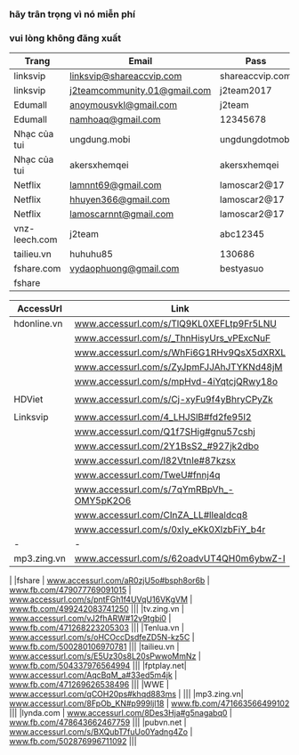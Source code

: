 ### hãy trân trọng vì nó miễn phí
### vui lòng không đăng xuất

Trang         | Email                       | Pass            | nguồn |
--------------|-----------------------------|-----------------|-------|
linksvip      | linksvip@shareaccvip.com    | shareaccvip.com | www.fb.com/499240453741413
linksvip      | j2teamcommunity.01@gmail.com| j2team2017      | www.fb.com/502415123423946
Edumall       | anoymousvkl@gmail.com       | j2team          | www.fb.com/429143117417814
Edumall       | namhoaq@gmail.com           | 12345678        |
Nhạc của tui  | ungdung.mobi                | ungdungdotmobi  |
Nhạc của tui  | akersxhemqei                | akersxhemqei    | www.fb.com/504522519879873
Netflix       | lamnnt69@gmail.com          | lamoscar2@17    | www.fb.com/494840817514710
Netflix       | hhuyen366@gmail.com         | lamoscar2@17    | www.fb.com/494840817514710
Netflix       | lamoscarnnt@gmail.com       | lamoscar2@17    | www.fb.com/494840817514710
vnz-leech.com | j2team						| abc12345        |
tailieu.vn    | huhuhu85                    | 130686          | www.fb.com/454106888254770
fshare.com	  |	vydaophuong@gmail.com       |	bestyasuo		    | www.fb.com/477284892603636
fshare        |                             |                 | [link](www.docs.google.com/document/d/15M00KhjFQfQvIpG5UFtOSm5RxOK28ce9LosOpHiH0Yw/edit)

|AccessUrl| Link | Nguồn |
|---------|------|-------|
|hdonline.vn| www.accessurl.com/s/TlQ9KL0XEFLtp9Fr5LNU 	| www.fb.com/490081231324002
|			| www.accessurl.com/s/_ThnHisyUrs_vPExcNuF 	| www.fb.com/492743724391086
|			| www.accessurl.com/s/WhFi6G1RHv9QsX5dXRXL 	| www.fb.com/500695036929288
|			| www.accessurl.com/s/ZyJpmFJJAhJTYKNd48jM 	| www.fb.com/487211691610956
|			| www.accessurl.com/s/mpHvd-4iYqtcjQRwy18o 	| www.fb.com/509305606068231
|||
|HDViet		| www.accessurl.com/s/Cj-xyFu9f4yBhryCPyZk	| www.fb.com/506208076377984
|||
|Linksvip	| www.accessurl.com/4_LHJSlB#fd2fe95l2 		| 
|			| www.accessurl.com/Q1f7SHig#gnu57cshj 		| 
|			| www.accessurl.com/2Y1BsS2_#927jk2dbo 		| 
|			| www.accessurl.com/I82VtnIe#87kzsx 		| 
|			| www.accessurl.com/TweU#fnnj4q 			| 
|			| www.accessurl.com/s/7qYmRBpVh_-OMY5pK2O6 	| www.fb.com/502011766797615
|			| www.accessurl.com/CInZA_LL#llealdcq8 		| www.fb.com/461036374228488
|			| www.accessurl.com/s/0xIy_eKk0XlzbFiY_b4r 	| www.fb.com/509172796081512
|-|-|
|mp3.zing.vn| www.accessurl.com/s/62oadvUT4QH0m6ybwZ-I 	| www.fb.com/493301944335264
|
|fshare	 	| www.accessurl.com/aR0zjU5o#bsph8or6b 		| www.fb.com/479077769091015
		 	| www.accessurl.com/s/pntFGh1f4UVqU16VKgVM 	| www.fb.com/499242083741250
|||
|tv.zing.vn	| www.accessurl.com/vJ2fhARW#12v9tgbi0 		| www.fb.com/471268223205303
|||
|Tenlua.vn 	| www.accessurl.com/s/oHCOccDsdfeZD5N-kz5C 	| www.fb.com/500280106970781
|||
|tailieu.vn	| www.accessurl.com/s/E5Uz30s8L20sPwwoMmNz 	| www.fb.com/504337976564994
|||
|fptplay.net| www.accessurl.com/AqcBqM_a#33ed5m4jk 		| www.fb.com/471269626538496
|||
|WWE 		| www.accessurl.com/qCOH20ps#khqd883ms 		| 
|||
|mp3.zing.vn| www.accessurl.com/8FpOb_KN#p999ljl18 		| www.fb.com/471663566499102
|||
|lynda.com 	| www.accessurl.com/8Des3Hja#g5nagabq0 		| www.fb.com/478643662467759
|||
|pubvn.net 	| www.accessurl.com/s/BXQubT7fuUo0Yadng4Zo 	| www.fb.com/502876996711092
|||
